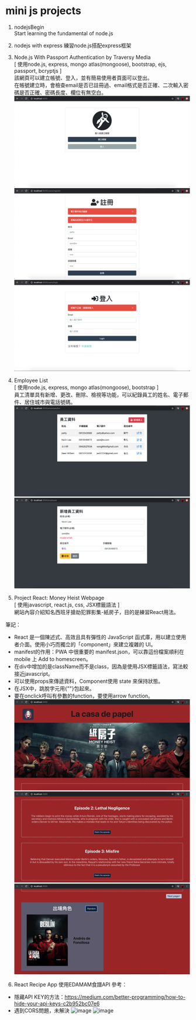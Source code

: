 # mini js projects
1. nodejsBegin  
Start learning the fundamental of node.js 

2. nodejs with express
練習node.js搭配express框架

3. Node.js With Passport Authentication by Traversy Media  
[ 使用node.js, express, mongo atlas(mongoose), bootstrap, ejs, passport, bcryptjs ]   
該網頁可以建立帳號、登入，並有簡易使用者頁面可以登出。    
在帳號建立時，會檢查email是否已註冊過、email格式是否正確、二次輸入密碼是否正確、密碼長度、欄位有無空白。
![image](https://github.com/RavenCheng1120/mini-js-projects/blob/master/nodePassportLogin/images/img01.png)
![image](https://github.com/RavenCheng1120/mini-js-projects/blob/master/nodePassportLogin/images/img02.png)
![image](https://github.com/RavenCheng1120/mini-js-projects/blob/master/nodePassportLogin/images/img03.png)

4. Employee List      
[ 使用node.js, express, mongo atlas(mongoose), bootstrap ]    
員工清單具有新增、更改、刪除、檢視等功能，可以紀錄員工的姓名、電子郵件、居住城市與電話號碼。    
![image](https://github.com/RavenCheng1120/mini-js-projects/blob/master/employeeList/demo/list.png)
![image](https://github.com/RavenCheng1120/mini-js-projects/blob/master/employeeList/demo/change.png)

5. Project React: Money Heist Webpage  
[ 使用javascript, react.js, css, JSX標籤語法 ]    
網站內容介紹知名西班牙搶劫犯罪影集-紙房子，目的是練習React用法。    

筆記：
- React 是一個陳述式、高效且具有彈性的 JavaScript 函式庫，用以建立使用者介面。使用小巧而獨立的「component」來建立複雜的 UI。
- manifest的作用：PWA 中很重要的 manifest.json，可以靠這份檔案順利在 mobile 上 Add to homescreen。   
- 在div中增加的是className而不是class，因為是使用JSX標籤語法，寫法較接近javascript。
- 可以使用props來傳遞資料，Component使用 state 來保持狀態。  
- 在JSX中，跳脫字元用{""}包起來。
- 要在onclick呼叫有參數的function，要使用arrow function。
![image](https://github.com/RavenCheng1120/mini-js-projects/blob/master/projectreact/src/img/demo01.png)
![image](https://github.com/RavenCheng1120/mini-js-projects/blob/master/projectreact/src/img/demo02.png)
![image](https://github.com/RavenCheng1120/mini-js-projects/blob/master/projectreact/src/img/demo03.png)

6. React Recipe App
使用EDAMAM食譜API
參考：
- 隱藏API KEY的方法：https://medium.com/better-programming/how-to-hide-your-api-keys-c2b952bc07e6
- 遇到CORS問題，未解決
![image](https://github.com/RavenCheng1120/mini-js-projects/blob/master/recipe_app/image/demo01.png)
![image](https://github.com/RavenCheng1120/mini-js-projects/blob/master/recipe_app/image/demo02.png)